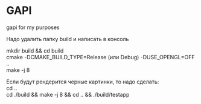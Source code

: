 # GAPI
gapi for my purposes<br />

Надо удалить папку build и написать в консоль <br />

mkdir build && cd build<br />
cmake -DCMAKE_BUILD_TYPE=Release (или Debug) -DUSE_OPENGL=OFF ..<br />
make -j 8<br />

Если будут рендерится черные картинки, то надо сделать: <br />
cd ..<br />
cd ./build && make -j 8 && cd .. && ./build/testapp<br />
